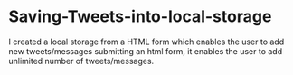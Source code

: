 # Saving-Tweets-into-local-storage
I created a local storage from a HTML form which enables the user to add new tweets/messages submitting an html form, it enables the user to add unlimited number of tweets/messages. 

